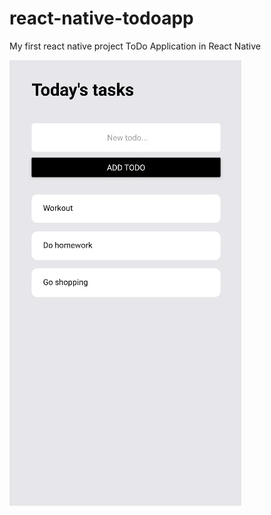 # react-native-todoapp
My first react native project
ToDo Application in React Native

![Interface](https://github.com/qXytreXp/images/blob/master/photo_2022-04-19_08-15-30.jpg)
